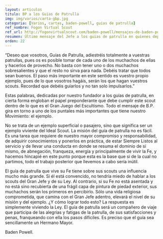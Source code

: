 ```yaml
---
layout: articulos
titulo: BP a los Guias de Patrulla
img: img/varios/carta-gbp.jpg
categoria: [Varios, cartas, baden-powell, guias de patrulla]
ref_nombre: Fogon Virtual Scout
ref_url: http://fogonvirtualscout.com/baden-powell/mensajes-de-baden-powell/
resumen: Último mensaje del Jefe a los guias de patrulla en quienes deposita la esperanza para el futuro de cada muchacho
orden: 22
---
```

“Deseo que vosotros, Guías de Patrulla, adiestréis totalmente a vuestras patrullas, pues os es posible tomar de cada uno de los muchachos de ellas y hacerlos de provecho. No basta con tener uno o dos muchachos sobresalientes y que el resto no sirva para nada. Debéis tratar que todos sean buenos. El paso más importante en este sentido es vuestro propio ejemplo, pues de lo que vosotros hagáis, serán los que hagan vuestros scouts. Recordad que debéis guiarlos y no tan solo impulsarlos.”

Estas palabras, dedicadas por nuestro fundador a los guías de patrulla, en cierta forma engloban el papel preponderante que debe cumplir este scout dentro de lo que es el Gran Juego del Escultismo. Todo el mensaje de B.P. gira en torno a uno de los puntales más importantes que tiene nuestro Movimiento: el ejemplo.

No se trata de un ejemplo superficial o pasajero, sino que significa ser un ejemplo viviente del Ideal Scout. La misión del guía de patrulla no es fácil. Es una tarea que requiere de nuestro mayor compromiso y responsabilidad, de adquirir conocimientos y ponerlos en práctica, de estar Siempre Listos al servicio y de llevar una conducta en donde se resuma el dominio de sí mismo, de abnegación, franqueza, energía y principalmente de vivir la Fe, y hacemos hincapié en este punto porque esta es la base que si de la cual no partimos, todo el trabajo posterior que llevemos a cabo sería inútil.

El guía de patrulla que vive su Fe tiene sobre sus scouts una influencia mucho más grande. Si él está convencido, no tendría miedo de hablar a los scouts del Gran Jefe y de su Ley. Al contrario, si su Fe no está asentada y no está sino recubierta de una frágil capa de pintura de piedad exterior, sus muchachos serán los primeros en percibirlo. Sólo una vida religiosa comprometida, que camina con el Gran Jefe adentro, elevará el nivel de su misión y del ejemplo. ¿Y cómo lograr todo esto? La respuesta es simplemente viviendo la Ley. El guía de patrulla será un compañero de viaje que participa de las alegrías y fatigas de la patrulla, de sus satisfacciones y penas, franqueando con ella los pasos difíciles. Es preciso que el guía sea sencillamente un Hermano Mayor.

Baden Powell.
